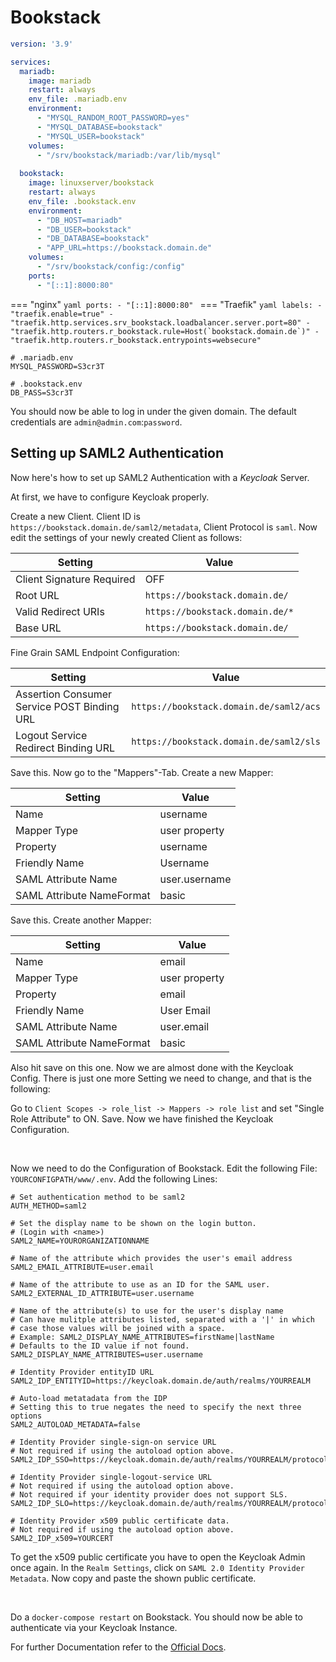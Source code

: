 # Bookstack

```yaml
version: '3.9'

services:
  mariadb:
    image: mariadb
    restart: always
    env_file: .mariadb.env
    environment:
      - "MYSQL_RANDOM_ROOT_PASSWORD=yes"
      - "MYSQL_DATABASE=bookstack"
      - "MYSQL_USER=bookstack"
    volumes:
      - "/srv/bookstack/mariadb:/var/lib/mysql"
	
  bookstack:
    image: linuxserver/bookstack
    restart: always
    env_file: .bookstack.env
    environment:
      - "DB_HOST=mariadb"
      - "DB_USER=bookstack"
      - "DB_DATABASE=bookstack"
      - "APP_URL=https://bookstack.domain.de"
    volumes:
      - "/srv/bookstack/config:/config"
    ports:
      - "[::1]:8000:80"
```

=== "nginx"
    ```yaml
        ports:
          - "[::1]:8000:80"
    ```
=== "Traefik"
    ```yaml
        labels:
          - "traefik.enable=true"
          - "traefik.http.services.srv_bookstack.loadbalancer.server.port=80"
          - "traefik.http.routers.r_bookstack.rule=Host(`bookstack.domain.de`)"
          - "traefik.http.routers.r_bookstack.entrypoints=websecure"
    ```

```shell
# .mariadb.env
MYSQL_PASSWORD=S3cr3T
```

```shell
# .bookstack.env
DB_PASS=S3cr3T
```

You should now be able to log in under the given domain. The default credentials are `admin@admin.com`:`password`.

## Setting up SAML2 Authentication

Now here's how to set up SAML2 Authentication with a *Keycloak* Server.

At first, we have to configure Keycloak properly.

Create a new Client. Client ID is `https://bookstack.domain.de/saml2/metadata`, Client Protocol
is `saml`. Now edit the settings of your newly created Client as follows:

| Setting                   | Value                             |
|---------------------------|-----------------------------------|
| Client Signature Required | OFF                               |
| Root URL                  | `https://bookstack.domain.de/`  |
| Valid Redirect URIs       | `https://bookstack.domain.de/*` |
| Base URL                  | `https://bookstack.domain.de/`  |

Fine Grain SAML Endpoint Configuration:

| Setting                                     | Value                                     |
|---------------------------------------------|-------------------------------------------|
| Assertion Consumer Service POST Binding URL | `https://bookstack.domain.de/saml2/acs` |
| Logout Service Redirect Binding URL         | `https://bookstack.domain.de/saml2/sls` |


Save this. Now go to the "Mappers"-Tab. Create a new Mapper:

| Setting                   | Value         |
|---------------------------|---------------|
| Name                      | username      |
| Mapper Type               | user property |
| Property                  | username      |
| Friendly Name             | Username      |
| SAML Attribute Name       | user.username |
| SAML Attribute NameFormat | basic         |


Save this. Create another Mapper:

| Setting                   | Value         |
|---------------------------|---------------|
| Name                      | email         |
| Mapper Type               | user property |
| Property                  | email         |
| Friendly Name             | User Email    |
| SAML Attribute Name       | user.email    |
| SAML Attribute NameFormat | basic         |

Also hit save on this one. Now we are almost done with the Keycloak Config. There is just one
more Setting we need to change, and that is the following:

Go to `Client Scopes -> role_list -> Mappers -> role list` and set "Single Role Attribute" to ON. Save.
Now we have finished the Keycloak Configuration.

<br />

Now we need to do the Configuration of Bookstack. Edit the following File: `YOURCONFIGPATH/www/.env`.
Add the following Lines:

```
# Set authentication method to be saml2
AUTH_METHOD=saml2

# Set the display name to be shown on the login button.
# (Login with <name>)
SAML2_NAME=YOURORGANIZATIONNAME

# Name of the attribute which provides the user's email address
SAML2_EMAIL_ATTRIBUTE=user.email

# Name of the attribute to use as an ID for the SAML user.
SAML2_EXTERNAL_ID_ATTRIBUTE=user.username

# Name of the attribute(s) to use for the user's display name
# Can have mulitple attributes listed, separated with a '|' in which
# case those values will be joined with a space.
# Example: SAML2_DISPLAY_NAME_ATTRIBUTES=firstName|lastName
# Defaults to the ID value if not found.
SAML2_DISPLAY_NAME_ATTRIBUTES=user.username

# Identity Provider entityID URL
SAML2_IDP_ENTITYID=https://keycloak.domain.de/auth/realms/YOURREALM

# Auto-load metatadata from the IDP
# Setting this to true negates the need to specify the next three options
SAML2_AUTOLOAD_METADATA=false

# Identity Provider single-sign-on service URL
# Not required if using the autoload option above.
SAML2_IDP_SSO=https://keycloak.domain.de/auth/realms/YOURREALM/protocol/saml

# Identity Provider single-logout-service URL
# Not required if using the autoload option above.
# Not required if your identity provider does not support SLS.
SAML2_IDP_SLO=https://keycloak.domain.de/auth/realms/YOURREALM/protocol/saml

# Identity Provider x509 public certificate data.
# Not required if using the autoload option above.
SAML2_IDP_x509=YOURCERT
```

To get the x509 public certificate you have to open the Keycloak Admin once again.
In the `Realm Settings`, click on `SAML 2.0 Identity Provider Metadata`. Now copy and paste
the shown public certificate.

<br />

Do a `docker-compose restart` on Bookstack. You should now be able to authenticate via your Keycloak Instance.

For further Documentation refer to the [Official Docs](https://www.bookstackapp.com/docs/admin/saml2-auth/).